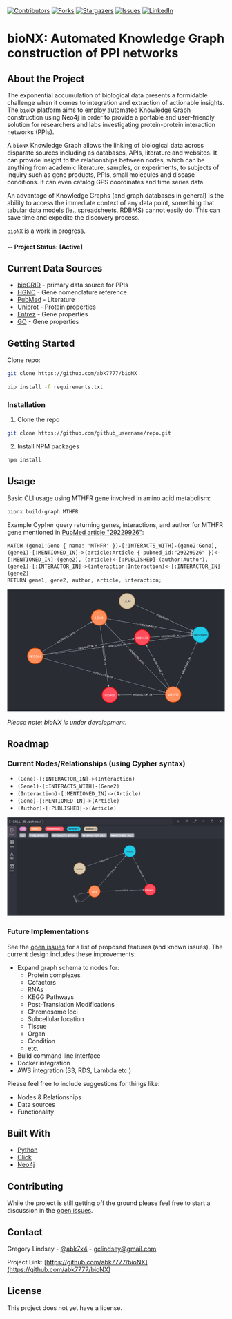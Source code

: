 [![Contributors][contributors-shield]][contributors-url]
[![Forks][forks-shield]][forks-url]
[![Stargazers][stars-shield]][stars-url]
[![Issues][issues-shield]][issues-url]
[![LinkedIn][linkedin-shield]][linkedin-url]

# bioNX: Automated Knowledge Graph construction of PPI networks

## About the Project

The exponential accumulation of biological data presents a formidable challenge when it comes to integration and extraction of actionable insights. The `bioNX` platform aims to employ automated Knowledge Graph construction using Neo4j in order to provide a portable and user-friendly solution for researchers and labs investigating protein-protein interaction networks (PPIs).

A `bioNX` Knowledge Graph allows the linking of biological data across disparate sources including as databases, APIs, literature and websites. It can provide insight to the relationships between nodes, which can be anything from academic literature, samples, or experiments, to subjects of inquiry such as gene products, PPIs, small molecules and disease conditions. It can even catalog GPS coordinates and time series data. 

An advantage of Knowledge Graphs (and graph databases in general) is the ability to access the immediate context of any data point, something that tabular data models (ie., spreadsheets, RDBMS) cannot easily do. This can save time and expedite the discovery process.

`bioNX` is a work in progress.

#### -- Project Status: [Active]

## Current Data Sources
* [bioGRID](https://thebiogrid.org/) - primary data source for PPIs
* [HGNC](https://www.genenames.org/) - Gene nomenclature reference
* [PubMed](https://pubmed.ncbi.nlm.nih.gov/) - Literature
* [Uniprot](https://www.uniprot.org/) - Protein properties
* [Entrez](https://www.ncbi.nlm.nih.gov/Web/Search/entrezfs.html) - Gene properties
* [GO](http://geneontology.org/) - Gene properties

## Getting Started

Clone repo:

```sh
git clone https://github.com/abk7777/bioNX
```


```sh
pip install -f requirements.txt
```

### Installation
 
1. Clone the repo
```sh
git clone https://github.com/github_username/repo.git
```
2. Install NPM packages
```sh
npm install
```

## Usage

Basic CLI usage using MTHFR gene involved in amino acid metabolism:

```bash
bionx build-graph MTHFR
```

Example Cypher query returning genes, interactions, and author for MTHFR gene mentioned in [PubMed article "29229926"](https://pubmed.ncbi.nlm.nih.gov/29229926/):
```cypher
MATCH (gene1:Gene { name: 'MTHFR' })-[:INTERACTS_WITH]-(gene2:Gene),
(gene1)-[:MENTIONED_IN]->(article:Article { pubmed_id:"29229926" })<-[:MENTIONED_IN]-(gene2), (article)<-[:PUBLISHED]-(author:Author), (gene1)-[:INTERACTOR_IN]->(interaction:Interaction)<-[:INTERACTOR_IN]-(gene2)
RETURN gene1, gene2, author, article, interaction;
```
![MTHFR Graph in Neo4j](./img/mthfr-neo4j.png)

*Please note: bioNX is under development.*

## Roadmap

### Current Nodes/Relationships (using Cypher syntax)
* `(Gene)-[:INTERACTOR_IN]->(Interaction)`
* `(Gene1)-[:INTERACTS_WITH]-(Gene2)`
* `(Interaction)-[:MENTIONED_IN]->(Article)`
* `(Gene)-[:MENTIONED_IN]->(Article)`
* `(Author)-[:PUBLISHED]->(Article)`

![Neo4j Screenshot](./img/neo4j-screenshot.png)

### Future Implementations
See the [open issues](https://github.com/abk7777/bioNX/issues) for a list of proposed features (and known issues). The current design includes these improvements:
* Expand graph schema to nodes for: 
  * Protein complexes
  * Cofactors
  * RNAs
  * KEGG Pathways
  * Post-Translation Modifications
  * Chromosome loci
  * Subcellular location
  * Tissue
  * Organ
  * Condition
  * etc.
* Build command line interface
* Docker integration
* AWS integration (S3, RDS, Lambda etc.)

Please feel free to include suggestions for things like:
* Nodes & Relationships
* Data sources
* Functionality

## Built With

* [Python](https://docs.python.org/3/)
* [Click](https://click.palletsprojects.com/en/7.x/)
* [Neo4j](https://neo4j.com/)

## Contributing

While the project is still getting off the ground please feel free to start a discussion in the [open issues](https://github.com/abk7777/bioNX/issues). 

## Contact

Gregory Lindsey - [@abk7x4](https://twitter.com/abk7x4) - gclindsey@gmail.com

Project Link: [https://github.com/abk7777/bioNX](https://github.com/abk7777/bioNX)

## License

This project does not yet have a license.

[contributors-shield]: https://img.shields.io/github/contributors/abk7777/bioNX.svg?style=flat-square
[contributors-url]: https://github.com/abk7777/bioNX/graphs/contributors
[forks-shield]: https://img.shields.io/github/forks/abk7777/bioNX.svg?style=flat-square
[forks-url]: https://github.com/abk7777/bioNX/network/members
[stars-shield]: https://img.shields.io/github/stars/abk7777/bioNX.svg?style=flat-square
[stars-url]: https://github.com/abk7777/bioNX/stargazers
[issues-shield]: https://img.shields.io/github/issues/abk7777/bioNX.svg?style=flat-square
[issues-url]: https://github.com/abk7777/bioNX/issues
[linkedin-shield]: https://img.shields.io/badge/-LinkedIn-black.svg?style=flat-square&logo=linkedin&colorB=555
[linkedin-url]: https://linkedin.com/in/gregory-lindsey/